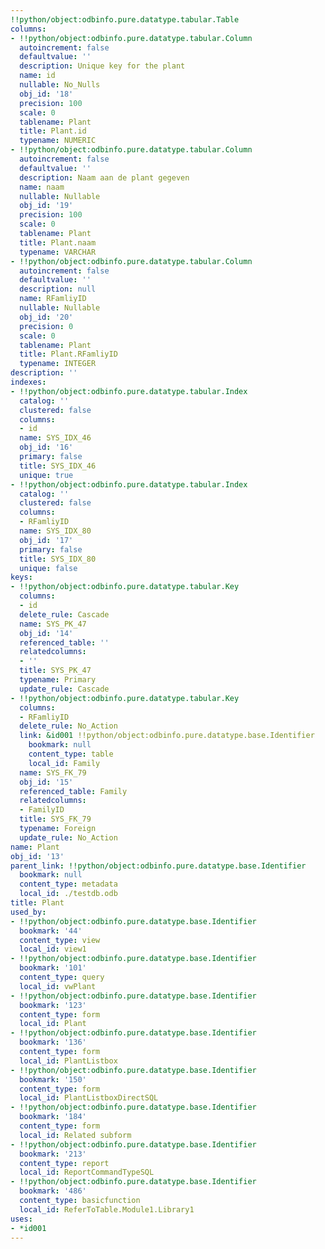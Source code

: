 ```yaml
---
!!python/object:odbinfo.pure.datatype.tabular.Table
columns:
- !!python/object:odbinfo.pure.datatype.tabular.Column
  autoincrement: false
  defaultvalue: ''
  description: Unique key for the plant
  name: id
  nullable: No_Nulls
  obj_id: '18'
  precision: 100
  scale: 0
  tablename: Plant
  title: Plant.id
  typename: NUMERIC
- !!python/object:odbinfo.pure.datatype.tabular.Column
  autoincrement: false
  defaultvalue: ''
  description: Naam aan de plant gegeven
  name: naam
  nullable: Nullable
  obj_id: '19'
  precision: 100
  scale: 0
  tablename: Plant
  title: Plant.naam
  typename: VARCHAR
- !!python/object:odbinfo.pure.datatype.tabular.Column
  autoincrement: false
  defaultvalue: ''
  description: null
  name: RFamliyID
  nullable: Nullable
  obj_id: '20'
  precision: 0
  scale: 0
  tablename: Plant
  title: Plant.RFamliyID
  typename: INTEGER
description: ''
indexes:
- !!python/object:odbinfo.pure.datatype.tabular.Index
  catalog: ''
  clustered: false
  columns:
  - id
  name: SYS_IDX_46
  obj_id: '16'
  primary: false
  title: SYS_IDX_46
  unique: true
- !!python/object:odbinfo.pure.datatype.tabular.Index
  catalog: ''
  clustered: false
  columns:
  - RFamliyID
  name: SYS_IDX_80
  obj_id: '17'
  primary: false
  title: SYS_IDX_80
  unique: false
keys:
- !!python/object:odbinfo.pure.datatype.tabular.Key
  columns:
  - id
  delete_rule: Cascade
  name: SYS_PK_47
  obj_id: '14'
  referenced_table: ''
  relatedcolumns:
  - ''
  title: SYS_PK_47
  typename: Primary
  update_rule: Cascade
- !!python/object:odbinfo.pure.datatype.tabular.Key
  columns:
  - RFamliyID
  delete_rule: No_Action
  link: &id001 !!python/object:odbinfo.pure.datatype.base.Identifier
    bookmark: null
    content_type: table
    local_id: Family
  name: SYS_FK_79
  obj_id: '15'
  referenced_table: Family
  relatedcolumns:
  - FamilyID
  title: SYS_FK_79
  typename: Foreign
  update_rule: No_Action
name: Plant
obj_id: '13'
parent_link: !!python/object:odbinfo.pure.datatype.base.Identifier
  bookmark: null
  content_type: metadata
  local_id: ./testdb.odb
title: Plant
used_by:
- !!python/object:odbinfo.pure.datatype.base.Identifier
  bookmark: '44'
  content_type: view
  local_id: view1
- !!python/object:odbinfo.pure.datatype.base.Identifier
  bookmark: '101'
  content_type: query
  local_id: vwPlant
- !!python/object:odbinfo.pure.datatype.base.Identifier
  bookmark: '123'
  content_type: form
  local_id: Plant
- !!python/object:odbinfo.pure.datatype.base.Identifier
  bookmark: '136'
  content_type: form
  local_id: PlantListbox
- !!python/object:odbinfo.pure.datatype.base.Identifier
  bookmark: '150'
  content_type: form
  local_id: PlantListboxDirectSQL
- !!python/object:odbinfo.pure.datatype.base.Identifier
  bookmark: '184'
  content_type: form
  local_id: Related subform
- !!python/object:odbinfo.pure.datatype.base.Identifier
  bookmark: '213'
  content_type: report
  local_id: ReportCommandTypeSQL
- !!python/object:odbinfo.pure.datatype.base.Identifier
  bookmark: '486'
  content_type: basicfunction
  local_id: ReferToTable.Module1.Library1
uses:
- *id001
---
```

